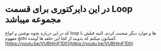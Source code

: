 # در این دایرکتوری برای قسمت Loop مجموعه میباشد
که در این درباره نحوه نوشتن و انواع loop ها و موارد دیگر صحبت کردم.
البته قبلش با مفهوم goto آشناتون میکنم که بدونید از کجا این حلقه ها آومده.
[https://youtu.be/VUBHlniF1D0](https://youtu.be/VUBHlniF1D0)
